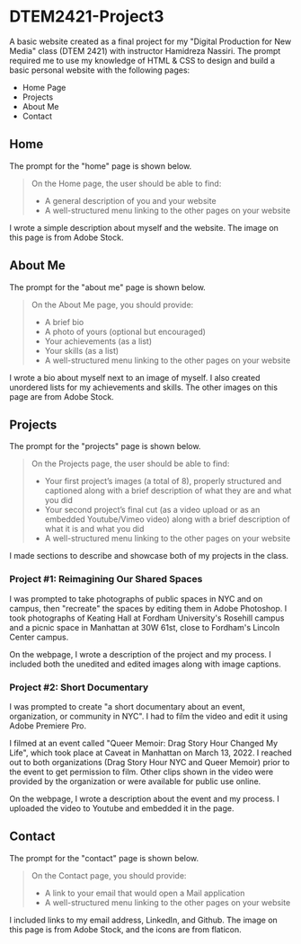 # DTEM2421-Project3

A basic website created as a final project for my "Digital Production for New Media" class (DTEM 2421) with instructor Hamidreza Nassiri. The prompt required me to use my knowledge of HTML & CSS to design and build a basic personal website with the following pages: 
  - Home Page
  - Projects
  - About Me
  - Contact


## Home

The prompt for the "home" page is shown below.
> On the Home page, the user should be able to find:
>  - A general description of you and your website
>  - A well-structured menu linking to the other pages on your website
  
I wrote a simple description about myself and the website. The image on this page is from Adobe Stock.

  
## About Me

The prompt for the "about me" page is shown below.
> On the About Me page, you should provide:
>  - A brief bio
>  - A photo of yours (optional but encouraged)
>  - Your achievements (as a list)
>  - Your skills (as a list)
>  - A well-structured menu linking to the other pages on your website

I wrote a bio about myself next to an image of myself. I also created unordered lists for my achievements and skills. The other images on this page are from Adobe Stock.


## Projects

The prompt for the "projects" page is shown below.
> On the Projects page, the user should be able to find:
>  - Your first project’s images (a total of 8), properly structured and captioned along with a brief description of what they are and what you did
>  - Your second project’s final cut (as a video upload or as an embedded Youtube/Vimeo video) along with a brief description of what it is and what you did
>  - A well-structured menu linking to the other pages on your website

I made sections to describe and showcase both of my projects in the class. 


### Project #1: Reimagining Our Shared Spaces

I was prompted to take photographs of public spaces in NYC and on campus, then "recreate" the spaces by editing them in Adobe Photoshop. I took photographs of Keating Hall at Fordham University's Rosehill campus and a picnic space in Manhattan at 30W 61st, close to Fordham's Lincoln Center campus. 

On the webpage, I wrote a description of the project and my process. I included both the unedited and edited images along with image captions.


### Project #2: Short Documentary

I was prompted to create "a short documentary about an event, organization, or community in NYC". I had to film the video and edit it using Adobe Premiere Pro.

I filmed at an event called "Queer Memoir: Drag Story Hour Changed My Life", which took place at Caveat in Manhattan on March 13, 2022. I reached out to both organizations (Drag Story Hour NYC and Queer Memoir) prior to the event to get permission to film. Other clips shown in the video were provided by the organization or were available for public use online.

On the webpage, I wrote a description about the event and my process. I uploaded the video to Youtube and embedded it in the page.


## Contact

The prompt for the "contact" page is shown below.
> On the Contact page, you should provide:
>  - A link to your email that would open a Mail application
>  - A well-structured menu linking to the other pages on your website
  
I included links to my email address, LinkedIn, and Github. The image on this page is from Adobe Stock, and the icons are from flaticon.
